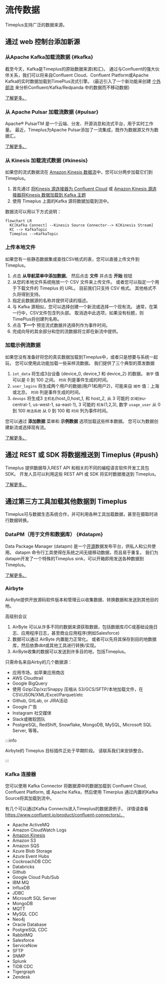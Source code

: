 # 流传数据

Timeplus支持广泛的数据来源。

## 通过 web 控制台添加新源

### 从Apache Kafka加载流数据 {#kafka}

截至今天，Kafka是Timeplus的原始数据来源(和汇)。 通过与Confluent的强大伙伴关系，我们可以将来自Confluent Cloud、Confluent Platform或Apache Kafka的实时数据加载到TimePlus流式引擎。 (最近引入了一个新功能来创建 [个外部流](working-with-streams#external_stream) 来分析Confluent/Kafka/Redpanda 中的数据而不移动数据)

[了解更多。](kafka-source)

### 从 Apache Pulsar 加载流数据 {#pulsar}

Apache® PulsarTM 是一个云端、分发、开源消息和流式平台，用于实时工作量。 最近，Timeplus为Apache Pulsar添加了一流集成，既作为数据源又作为数据汇。

[了解更多。](pulsar-source)

### 从 Kinesis 加载流式数据 {#kinesis}

如果您的流式数据流在 [Amazon Kinesis 数据流](https://aws.amazon.com/kinesis/data-streams/)中，您可以分两步加载它们到 Timeplus。

1.  首先通过 [将Kinesis 源连接器为 Confluent Cloud](https://docs.confluent.io/cloud/current/connectors/cc-kinesis-source.html) 或 [Amazon Kinesis 源连接器将Kinesis 数据加载到 Kafka 主题](https://docs.confluent.io/kafka-connect-kinesis/current/overview.html)
2. 使用 Timeplus 上面的Kafka 源将数据加载到流中。

数据流可以用以下方式说明：

```mermaid
flowchart LR
  KC[Kafka Connect] --Kinesis Source Connector--> K[Kinesis Stream]
  KC --> KafkaTopic
  Timeplus -->KafkaTopic
```



### 上传本地文件

如果您有一些静态数据集或查找CSV格式的表，您可以直接上传文件到Timeplus。

1. 点击 **从导航菜单中添加数据**。 然后点击 **文件** 并点击 **开始** 按钮
2. 从您的本地文件系统拖放一个 CSV 文件来上传文件。 或者您可以指定一个用于下载文件的 Timeplus 的 URL。 目前我们只支持 CSV 格式。 其他格式不久将得到支持。
3. 指定此数据源的名称并提供可读的描述。
4. 与 Kafka 源相似，您可以选择创建一个新流或选择一个现有流。 通常，在第一行中，CSV文件包含列头部。 取消选中此选项，如果没有标题，则TimePlus将创建列名称。
5. 点击 **下一个** 预览流式数据并选择列作为事件时间。
6. 完成向导的其余部分和您的流数据将立即在新流中提供。



### 加载示例流数据

如果您没有准备好将您的真实数据加载到Timeplus中，或者只是想要与系统一起玩， 您可以使用此功能加载一些采样流数据。 我们提供了三个典型的蒸发数据

1. `iot_data` 将生成3台设备 (device_0, device_1 和 device_2) 的数据。 `数字` 值可以是 0 到 100 之间。 `时间` 列是事件生成的时间。
2. `user_logins` 将生成两个用户的数据(用户1和用户2)，可能来自 `城市` 值：上海或北京。 `时间` 列是事件生成的时间。
3. `devops` 将生成3 `主机名`(host_0,host_1, 和 host_2, 从 3 可能的 `区域`(eu-central-1, us-west-1, sa-east-1), 3 可能的 `机车`(1,2,3), 数字 `usage_user` 从 0 到 100 `用法系统` 从 0 到 100 和 `时间` 列为事件时间。

您可以通过 **添加数据** 菜单和 **示例数据** 选项加载这些样本数据。 您可以为数据创建新流或选择现有流。

[了解更多。](stream-generator)

## 通过 REST 或 SDK 将数据推送到 Timeplus {#push}

Timeplus 提供数据导入REST API 和相关的不同的编程语言软件开发工具包SDK。 开发人员可以利用这些 REST API 或 SDK 将实时数据推送到 Timeplus。

[了解更多。](ingest-api)

## 通过第三方工具加载其他数据到 Timeplus

Timeplus可与数据生态系统合作，并可利用各种工具加载数据，甚至在摄取时进行数据转换。

### DataPM（用于文件和数据库） {#datapm}
Data Package Manager (datapm) 是一个[开源](https://github.com/big-armor/datapm)数据发布平台，供私人和公共使用。 datapm 命令行工具使得在系统之间无缝移动数据，而且易于重复。 我们为datapm开发了一个特殊的Timeplus sink，可以开箱即用发送各种数据到Timeplus。

[了解更多。](datapm)

### Airbyte

AirByte提供开放源码软件版本和管理云以收集数据、转换数据和发送到其他目的地。

高级别会议

1. AirByte 可以从许多不同的数据来源获取数据，包括数据库/DC或基础设施日志、应用程序日志，甚至商业应用程序(例如Salesforce)
2. 数据可以通过 AirByte 内置能力正常化。 或者可以先将其保存到目的地数据库，然后依靠dbt或其他工具进行转换/实现。
3. AirByte收集的数据可以发送到许多目的地，包括Timeplus。

只需命名来自Airby的几个数据源：

* 应用市场，如苹果应用商店
* AWS Cloudtrail
* Google BigQuery
* 使用 Gzip/Zip/xz/Snappy 压缩从 S3/GCS/SFTP/本地加载文件，在 CSV/JSON/XML/Excel/Parquet/etc
* Github, GitLab, or JIRA活动
* Google 广告
* Instagram 社交媒体
* Slack或微软团队
* PostgreSQL, RedShift, Snowflake, MongoDB, MySQL, Microsoft SQL Server, 等等。



:::info

Airbyte的 Timeplus 目标插件正处于早期阶段。 请联系我们来安排整合。

:::

### Kafka 连接器

您可以使用 Kafka Connector 将数据源中的数据加载到 Confluent Cloud, Confluent Platform, 或 Apache Kafka，然后使用 Timerplus 通过内置的Kafka Source将其加载到流中。

有几个可以通过Kafka Connects进入Timeplus的数据源例子。 详情请查看 https://www.confluent.io/product/confluent-connectors/。

* Apache ActiveMQ
* Amazon CloudWatch Logs
* [Amazon Kinesis](#kinesis)
* Amazon S3
* Amazon SQS
* Azure Blob Storage
* Azure Event Hubs
* CockroachDB CDC
* Databricks
* Github
* Google Cloud Pub/Sub
* IBM MQ
* InfluxDB
* JDBC
* Microsoft SQL Server
* MongoDB
* MQTT
* MySQL CDC
* Neo4j
* Oracle Database
* PostgreSQL CDC
* RabbitMQ
* Salesforce
* ServiceNow
* SFTP
* SNMP
* Splunk
* TiDB CDC
* Tigergraph
* Zendesk
